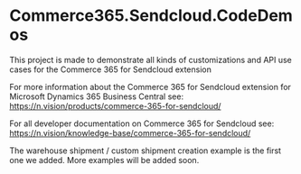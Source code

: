 # Commerce365.Sendcloud.CodeDemos

This project is made to demonstrate all kinds of customizations and API use cases for the Commerce 365 for Sendcloud extension

For more information about the Commerce 365 for Sendcloud extension for Microsoft Dynamics 365 Business Central see: 
https://n.vision/products/commerce-365-for-sendcloud/ 

For all developer documentation on Commerce 365 for Sendcloud see: 
https://n.vision/knowledge-base/commerce-365-for-sendcloud/ 

The warehouse shipment / custom shipment creation example is the first one we added. More examples will be added soon. 
